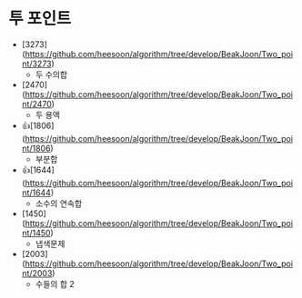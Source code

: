 투 포인트
==========================================================================================
* [3273] (https://github.com/heesoon/algorithm/tree/develop/BeakJoon/Two_point/3273)
  * 두 수의합
* [2470] (https://github.com/heesoon/algorithm/tree/develop/BeakJoon/Two_point/2470)
  * 두 용액
* 👍[1806] (https://github.com/heesoon/algorithm/tree/develop/BeakJoon/Two_point/1806)
  * 부분합
* 👍[1644] (https://github.com/heesoon/algorithm/tree/develop/BeakJoon/Two_point/1644)
  * 소수의 연속합
* [1450] (https://github.com/heesoon/algorithm/tree/develop/BeakJoon/Two_point/1450)
  * 냅색문제
* [2003] (https://github.com/heesoon/algorithm/tree/develop/BeakJoon/Two_point/2003)
  * 수들의 합 2
